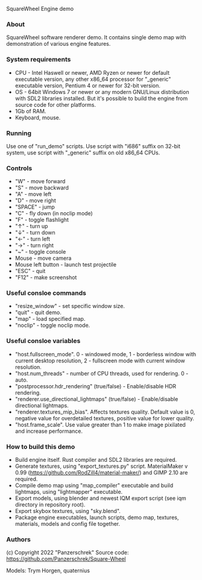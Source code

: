 SquareWheel Engine demo

### About

SquareWheel software renderer demo.
It contains single demo map with demonstration of various engine features.


### System requirements

* CPU  - Intel Haswell or newer, AMD Ryzen or newer for default executable version, any other x86_64 processor for "_generic" executable version, Pentium 4 or newer for 32-bit version.
* OS - 64bit Windows 7 or newer or any modern GNU/Linux distribution with SDL2 libraries installed. But it's possible to build the engine from source code for other platforms.
* 1Gb of RAM.
* Keyboard, mouse.


### Running

Use one of "run_demo" scripts.
Use script with "i686" suffix on 32-bit system, use script with "_generic" suffix on old x86_64 CPUs.


### Controls

* "W" - move forward
* "S" - move backward
* "A" - move left
* "D" - move right
* "SPACE" - jump
* "C" - fly down (in noclip mode)
* "F" - toggle flashlight
* "↑" - turn up
* "↓" - turn down
* "←" - turn left
* "→" - turn right
* "~" - toggle console
* Mouse - move camera
* Mouse left button - launch test projectile
* "ESC" - quit
* "F12" - make screenshot


### Useful consloe commands

* "resize_window" - set specific window size.
* "quit" - quit demo.
* "map" - load specified map.
* "noclip" - toggle noclip mode.


### Useful consloe variables

* "host.fullscreen_mode". 0 - windowed mode, 1 - borderless window with current desktop resolution, 2 - fullscreen mode with current window resolution.
* "host.num_threads" - number of CPU threads, used for rendering. 0 - auto.
* "postprocessor.hdr_rendering" (true/false) - Enable/disable HDR rendering.
* "renderer.use_directional_lightmaps" (true/false) - Enable/disable directional lightmaps.
* "renderer.textures_mip_bias". Affects textures quality. Default value is 0, negative value for overdetailed textures, positive value for lower quality.
* "host.frame_scale". Use value greater than 1 to make image pixilated and increase performance.


### How to build this demo

* Build engine itself. Rust compiler and SDL2 libraries are required.
* Generate textures, using "export_textures.py" script. MaterialMaker v 0.99 (https://github.com/RodZill4/material-maker/) and GIMP 2.10 are required.
* Compile demo map using "map_compiler" executable and build lightmaps, using "lightmapper" executable.
* Export models, using blender and newest IQM export script (see iqm directory in repository root).
* Export skybox textures, using "sky.blend".
* Package engine executables, launch scripts, demo map, textures, materials, models and config file together.


### Authors

(c) Copyright 2022 "Panzerschrek"
Source code: https://github.com/Panzerschrek/Square-Wheel

Models: Trym Horgen, quaternius
